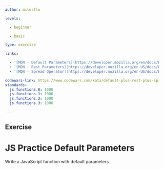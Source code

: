 ```yaml
---
author: milesflo

levels:

  - beginner

  - basic

type: exercise

links:

  - '[MDN - Default Parameters](https://developer.mozilla.org/en/docs/Web/JavaScript/Reference/Functions/default_parameters)'
  - '[MDN - Rest Parameters](https://developer.mozilla.org/en-US/docs/Web/JavaScript/Reference/Functions/rest_parameters)'
  - '[MDN - Spread Operator](https://developer.mozilla.org/en-US/docs/Web/JavaScript/Reference/Operators/Spread_operator)'

codewars-link: https://www.codewars.com/kata/default-plus-rest-plus-spread
standards:
  js.functions.0: 1000
  js.functions.1: 1000
  js.functions.2: 1000
  js.functions.3: 1000

---
```

## Exercise
# JS Practice Default Parameters

Write a JavaScript function with default parameters